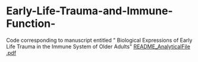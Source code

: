 # Early-Life-Trauma-and-Immune-Function-
Code corresponding to manuscript entitled " Biological Expressions of Early Life Trauma in the Immune System of Older Adults"
[README_AnalyticalFile .pdf](https://github.com/gracenoppert/Early-Life-Trauma-and-Immune-Function-/files/9072926/README_AnalyticalFile.pdf)
